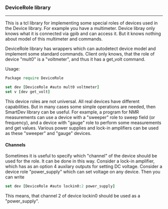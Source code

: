 ### DeviceRole library
---

This is a tcl library for implementing some special roles of devices used
in the Device library. For example you have a multimeter. Device libray
only knows what it is connected via gpib and can access it. But it knows
nothing about model of this multimeter and commands.

DeviceRole library has wrappers which can autodetect device model and
implement some standard commands. Client only knows, that the role of
device "mult0" is a "voltmeter", and thus it has a get_volt command.

Usage:
```tcl
Package require DeviceRole

set dev [DeviceRole #auto mult0 voltmeter]
set v [dev get_volt]
```

This device roles are not universal. All real devices have different
capabilities. But in many cases some simple operations are needed, then
SmartDev library can be useful. For example, a program for NMR
measurements can use a device with a "sweeper" role to sweep field (or
frequency), and a device with "gauge" role to perform some measurements
and get values. Various power supplies and lock-in amplifiers can be used
as these "sweeper" and "gauge" devices.

#### Channels

Sometimes it is useful to specify which "channel" of the device should be used
for the role. It can be done in this way. Consider a lock-in amplifier, which
has as an option 4 auxilary outputs for setting DC voltage. Consider a device role
"power_supply" which can set voltage on any device. Then you can write
```tcl
set dev [DeviceRole #auto lockin0:2 power_supply]
```
This means, that channel 2 of device lockin0 should be used as a "power_supply".
